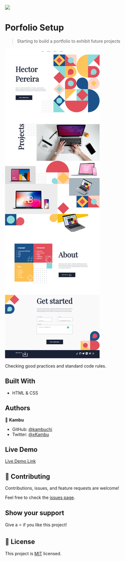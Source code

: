 ![](https://img.shields.io/badge/Microverse-blueviolet)

# Porfolio Setup
> Starting to build a portfolio to exhibit future projects

![screenshot](./app_screenshot.png)

Checking good practices and standard code rules.

## Built With

- HTML & CSS


## Authors

👤 **Kambu**

- GitHub: [@kambuchi](https://github.com/kambuchi)
- Twitter: [@xKambu](https://twitter.com/xKambu)


## Live Demo

[Live Demo Link](https://kambuchi.github.io/Portfolio)


## 🤝 Contributing

Contributions, issues, and feature requests are welcome!

Feel free to check the [issues page](../../issues/).

## Show your support

Give a ⭐️ if you like this project!


## 📝 License

This project is [MIT](./MIT.md) licensed.
